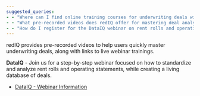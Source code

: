 ```yaml
---
suggested_queries:
- - "Where can I find online training courses for underwriting deals with redIQ?"
- - "What pre-recorded videos does redIQ offer for mastering deal analysis?"
- - "How do I register for the DataIQ webinar on rent rolls and operating statements?"
---
```

redIQ provides pre-recorded videos to help users quickly master underwriting deals, along with links to live webinar trainings.

**DataIQ** - Join us for a step-by-step webinar focused on how to standardize and analyze rent rolls and operating statements, while creating a living database of deals.  

* [DataIQ - Webinar Information](https://radix.zoom.us/webinar/register/WN_xt53isEzScali6zJDiJw-g?_ics=1741103818708&irclickid=~0QX3W38db~fcdhba~-gmd67XOSPQLJzBxrmopfgea3VMHApg930Q&_gl=1*7xhfc*_gcl_au*MTg2MDIwNDQxOS4xNzQwNjkwMTAy*_ga*MTMyMTQ3NzU2OS4xNzQxMTAxNDc2*_ga_L8TBF28DDX*MTc0MTEwMzUyMS4yLjEuMTc0MTEwMzgxOS4wLjAuMA#/registration)
